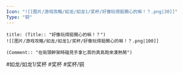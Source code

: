 ```yaml
---
Icon: "![[图片/游戏攻略/如龙/如龙1/奖杯/好像玩得挺開心的嘛！？.png|30]]"
Type: "铜"
---
```

```ad-common-bronze-trophy
title: (Title:: "好像玩得挺開心的嘛！？")
![[图片/游戏攻略/如龙/如龙1/奖杯/好像玩得挺開心的嘛！？.png|100]]

(Comment:: "在街頭幹架時碰見手拿匕首的真島跑來湊熱鬧")
```

#如龙/如龙1/奖杯 #奖杯 #奖杯/铜
